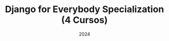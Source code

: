 ---
title: Django for Everybody Specialization (4 Cursos)
org: University of Michigan – Coursera
date: 2024
tags: ["Django", "Python", "Modelo-Vista-Controlador (MVC)", "SQL"]
---